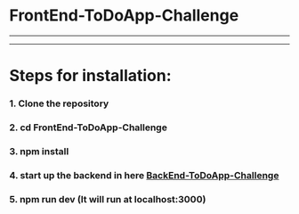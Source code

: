 # FrontEnd-ToDoApp-Challenge
---------------------------------------------------------
---------------------------------------------------------

# Steps for installation:

### 1. Clone the repository
### 2. cd FrontEnd-ToDoApp-Challenge
### 3. npm install
### 4. start up the backend in here [BackEnd-ToDoApp-Challenge](https://github.com/SantiagoGM19/BackEnd-ToDoApp-Challenge)
### 5. npm run dev (It will run at localhost:3000)
